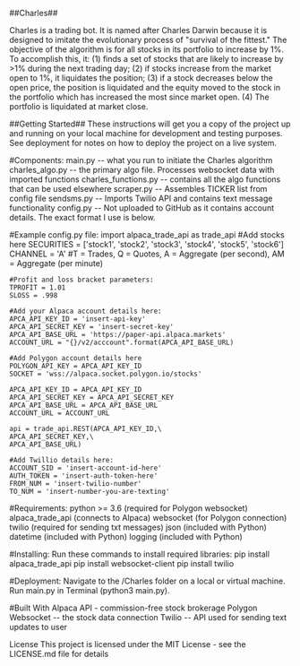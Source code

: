 ##Charles##

Charles is a trading bot. It is named after Charles Darwin because it is designed to imitate the evolutionary process of "survival of the fittest." The objective of the algorithm is for all stocks in its portfolio to increase by 1%. To accomplish this, it:
    (1) finds a set of stocks that are likely to increase by >1% during the next trading day; 
    (2) if stocks increase from the market open to 1%, it liquidates the position; 
    (3) if a stock decreases below the open price, the position is liquidated and the equity moved to the stock in the portfolio which has increased the most since market open.
    (4) The portfolio is liquidated at market close.

##Getting Started##
These instructions will get you a copy of the project up and running on your local machine for development and testing purposes. See deployment for notes on how to deploy the project on a live system.

#Components:
main.py -- what you run to initiate the Charles algorithm
charles_algo.py -- the primary algo file. Processes websocket data with imported functions
charles_functions.py -- contains all the algo functions that can be used elsewhere
scraper.py -- Assembles TICKER list from config file
sendsms.py -- Imports Twilio API and contains text message functionality
config.py -- Not uploaded to GitHub as it contains account details. The exact format I use is below.

#Example config.py file:
    import alpaca_trade_api as trade_api
    #Add stocks here
    SECURITIES = ['stock1', 'stock2', 'stock3', 'stock4', 'stock5', 'stock6']
    CHANNEL = 'A' #T = Trades, Q = Quotes, A = Aggregate (per second), AM = Aggregate (per minute)

    #Profit and loss bracket parameters:
    TPROFIT = 1.01
    SLOSS = .998

    #Add your Alpaca account details here:
    APCA_API_KEY_ID = 'insert-api-key'
    APCA_API_SECRET_KEY = 'insert-secret-key'
    APCA_API_BASE_URL = 'https://paper-api.alpaca.markets'
    ACCOUNT_URL = "{}/v2/acccount".format(APCA_API_BASE_URL)

    #Add Polygon account details here
    POLYGON_API_KEY = APCA_API_KEY_ID
    SOCKET = 'wss://alpaca.socket.polygon.io/stocks'

    APCA_API_KEY_ID = APCA_API_KEY_ID
    APCA_API_SECRET_KEY = APCA_API_SECRET_KEY
    APCA_API_BASE_URL = APCA_API_BASE_URL
    ACCOUNT_URL = ACCOUNT_URL

    api = trade_api.REST(APCA_API_KEY_ID,\
    APCA_API_SECRET_KEY,\
    APCA_API_BASE_URL)

    #Add Twillio details here:
    ACCOUNT_SID = 'insert-account-id-here'
    AUTH_TOKEN = 'insert-auth-token-here'
    FROM_NUM = 'insert-twilio-number'
    TO_NUM = 'insert-number-you-are-texting'

#Requirements:
python >= 3.6 (required for Polygon websocket)
alpaca_trade_api (connects to Alpaca)
websocket (for Polygon connection)
twilio (required for sending txt messages)
json (included with Python)
datetime (included with Python)
logging (included with Python)

#Installing:
Run these commands to install required libraries:
pip install alpaca_trade_api
pip install websocket-client
pip install twilio

#Deployment:
Navigate to the /Charles folder on a local or virtual machine. Run main.py in Terminal (python3 main.py).

#Built With
Alpaca API - commission-free stock brokerage
Polygon Websocket -- the stock data connection
Twilio -- API used for sending text updates to user

License
This project is licensed under the MIT License - see the LICENSE.md file for details
